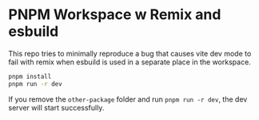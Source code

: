 # PNPM Workspace w Remix and esbuild

This repo tries to minimally reproduce a bug that causes vite dev mode to fail with remix when esbuild is used in a separate place in the workspace.

```sh
pnpm install
pnpm run -r dev
```

If you remove the `other-package` folder and run `pnpm run -r dev`, the dev server will start successfully.

